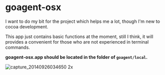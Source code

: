 goagent-osx
===========

I want to do my bit for the project which helps me a lot, though I'm new to cocoa development.

This app just contains basic functions at the moment, still I think, it will provides a convenient for those who are not experienced in terminal commands.

**goagent-osx.app should be located in the folder of `goagent/local`.**

![capture_20140926034650 2x](https://cloud.githubusercontent.com/assets/2188512/4411389/374957aa-44ee-11e4-8c1e-9090d2d79358.png)
